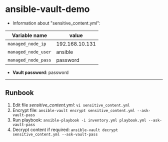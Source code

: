 # ansible-vault-demo
- Information about "sensitive_content.yml":

Variable name | value
--- | --- 
`managed_node_ip` | 192.168.10.131
`managed_node_user` | ansible
`managed_node_pass` | password

- **Vault password**: password

---

## Runbook
1. Edit file *sensitive_content.yml*: `vi sensitive_content.yml`
2. Encrypt file: `ansible-vault encrypt sensitive_content.yml --ask-vault-pass`
3. Run playbook: `ansible-playbook -i inventory.yml playbook.yml --ask-vault-pass`
4. Decrypt content if required: `ansible-vault decrypt sensitive_content.yml --ask-vault-pass`
